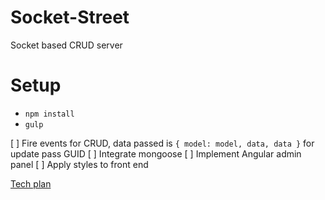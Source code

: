 # Socket-Street

Socket based CRUD server

Setup
==
* `npm install` 
* `gulp`

[ ] Fire events for CRUD, data passed is `{ model: model, data, data }` for update pass GUID
[ ] Integrate mongoose
[ ] Implement Angular admin panel
[ ] Apply styles to front end

[Tech plan](https://www.dropbox.com/s/4306gm5obwo1ctj/Socket-Street-plan-1-3-2016.jpg)